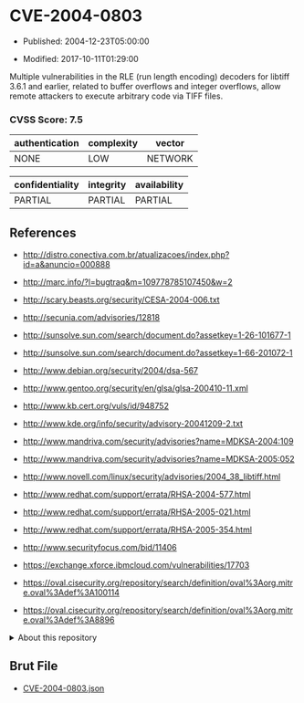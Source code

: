 # CVE-2004-0803

- Published: 2004-12-23T05:00:00

- Modified: 2017-10-11T01:29:00

Multiple vulnerabilities in the RLE (run length encoding) decoders for libtiff 3.6.1 and earlier, related to buffer overflows and integer overflows, allow remote attackers to execute arbitrary code via TIFF files.

### CVSS Score: **7.5**

| authentication | complexity | vector |
| --- | --- | --- |
| NONE | LOW | NETWORK |

| confidentiality | integrity | availability |
| --- | --- | --- |
| PARTIAL | PARTIAL | PARTIAL |

## References

* http://distro.conectiva.com.br/atualizacoes/index.php?id=a&anuncio=000888

* http://marc.info/?l=bugtraq&m=109778785107450&w=2

* http://scary.beasts.org/security/CESA-2004-006.txt

* http://secunia.com/advisories/12818

* http://sunsolve.sun.com/search/document.do?assetkey=1-26-101677-1

* http://sunsolve.sun.com/search/document.do?assetkey=1-66-201072-1

* http://www.debian.org/security/2004/dsa-567

* http://www.gentoo.org/security/en/glsa/glsa-200410-11.xml

* http://www.kb.cert.org/vuls/id/948752

* http://www.kde.org/info/security/advisory-20041209-2.txt

* http://www.mandriva.com/security/advisories?name=MDKSA-2004:109

* http://www.mandriva.com/security/advisories?name=MDKSA-2005:052

* http://www.novell.com/linux/security/advisories/2004_38_libtiff.html

* http://www.redhat.com/support/errata/RHSA-2004-577.html

* http://www.redhat.com/support/errata/RHSA-2005-021.html

* http://www.redhat.com/support/errata/RHSA-2005-354.html

* http://www.securityfocus.com/bid/11406

* https://exchange.xforce.ibmcloud.com/vulnerabilities/17703

* https://oval.cisecurity.org/repository/search/definition/oval%3Aorg.mitre.oval%3Adef%3A100114

* https://oval.cisecurity.org/repository/search/definition/oval%3Aorg.mitre.oval%3Adef%3A8896

<details>
<summary>About this repository</summary> 

  This repository is part of the project [Live Hack CVE](https://github.com/Live-Hack-CVE). Main website can be found [www.live-hack.org](https://www.live-hack.org) 
  
  Made by [Sn0wAlice](https://github.com/Sn0wAlice) for the people that care about security and need to have a feed of the latest CVEs. Hope you enjoy it, don't forget to star the repo and follow me on [Twitter](https://twitter.com/Sn0wAlice) and [Github](https://github.com/Sn0wAlice). And that is my [personnal website](https://www.alice-snow.me/)

  - [Home Page](https://github.com/Live-Hack-CVE)
  - [Framework](https://github.com/Live-Hack-CVE/cve-framework)
  - [CVE database](https://github.com/Live-Hack-CVE/full_database)
  - [Changelog](https://github.com/Live-Hack-CVE/Changelog)
</details>

## Brut File

* [CVE-2004-0803.json](https://raw.githubusercontent.com/Live-Hack-CVE/full_database/main/cves/2004/CVE-2004-0803.json)

